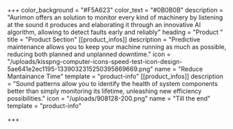 +++
color_background = "#F5A623"
color_text = "#0B0B0B"
description = "Aurimon offers an solution to monitor every kind of machinery by listening at the sound it produces and elaborating it through an innovative AI algorithm, allowing to detect faults early and reliably"
heading = "Product "
title = "Product Section"
[[product_infos]]
description = "Predictive maintenance allows you to keep your machine running as much as possible, reducing both planned and unplanned downtime."
icon = "/uploads/kisspng-computer-icons-speed-test-icon-design-5ae641e2ec1195-1339032315250395869669.png"
name = "Reduce Mantainance Time"
template = "product-info"
[[product_infos]]
description = "Sound patterns allow you to identify the health of  system components better than simply monitoring its lifetime, unleashing new efficiency possibilities."
icon = "/uploads/908128-200.png"
name = "Till the end"
template = "product-info"

+++
